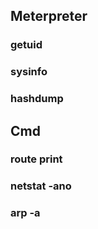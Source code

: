 ## Meterpreter
### getuid
### sysinfo
### hashdump

## Cmd
### route print
### netstat -ano
### arp -a
